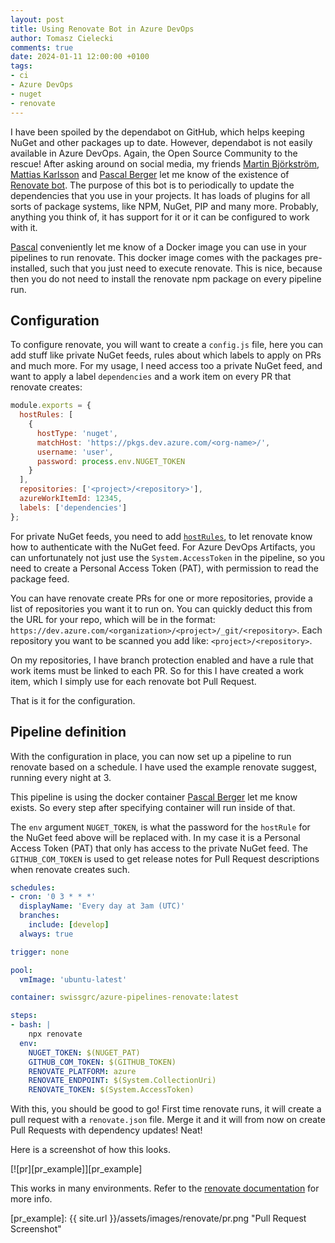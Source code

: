 ```yaml
---
layout: post
title: Using Renovate Bot in Azure DevOps
author: Tomasz Cielecki
comments: true
date: 2024-01-11 12:00:00 +0100
tags:
- ci
- Azure DevOps
- nuget
- renovate
---
```


I have been spoiled by the dependabot on GitHub, which helps keeping NuGet and other packages up to date. However, dependabot is not easily available in Azure DevOps. Again, the Open Source Community to the rescue! After asking around on social media, my friends [Martin Björkström][martin], [Mattias Karlsson][mattias] and [Pascal Berger][pascal] let me know of the existence of [Renovate bot][renovate]. The purpose of this bot is to periodically to update the dependencies that you use in your projects. It has loads of plugins for all sorts of package systems, like NPM, NuGet, PIP and many more. Probably, anything you think of, it has support for it or it can be configured to work with it.

[Pascal][pascal] conveniently let me know of a Docker image you can use in your pipelines to run renovate. This docker image comes with the packages pre-installed, such that you just need to execute renovate. This is nice, because then you do not need to install the renovate npm package on every pipeline run.

## Configuration

To configure renovate, you will want to create a `config.js` file, here you can add stuff like private NuGet feeds, rules about which labels to apply on PRs and much more. For my usage, I need access too a private NuGet feed, and want to apply a label `dependencies` and a work item on every PR that renovate creates:

```javascript
module.exports = {
  hostRules: [
    {
      hostType: 'nuget',
      matchHost: 'https://pkgs.dev.azure.com/<org-name>/',
      username: 'user',
      password: process.env.NUGET_TOKEN
    }
  ],
  repositories: ['<project>/<repository>'],
  azureWorkItemId: 12345,
  labels: ['dependencies']
};
```

For private NuGet feeds, you need to add [`hostRules`](https://docs.renovatebot.com/configuration-options/#hostrules), to let renovate know how to authenticate with the NuGet feed. For Azure DevOps Artifacts, you can unfortunately not just use the `System.AccessToken` in the pipeline, so you need to create a Personal Access Token (PAT), with permission to read the package feed.

You can have renovate create PRs for one or more repositories, provide a list of repositories you want it to run on. You can quickly deduct this from the URL for your repo, which will be in the format: `https://dev.azure.com/<organization>/<project>/_git/<repository>`. Each repository you want to be scanned you add like: `<project>/<repository>`.

On my repositories, I have branch protection enabled and have a rule that work items must be linked to each PR. So for this I have created a work item, which I simply use for each renovate bot Pull Request.

That is it for the configuration.

## Pipeline definition

With the configuration in place, you can now set up a pipeline to run renovate based on a schedule. I have used the example renovate suggest, running every night at 3.

This pipeline is using the docker container [Pascal Berger][pascal] let me know exists. So every step after specifying container will run inside of that.

The `env` argument `NUGET_TOKEN`, is what the password for the `hostRule` for the NuGet feed above will be replaced with. In my case it is a Personal Access Token (PAT) that only has access to the private NuGet feed. The `GITHUB_COM_TOKEN` is used to get release notes for Pull Request descriptions when renovate creates such.

```yaml
schedules:
- cron: '0 3 * * *'
  displayName: 'Every day at 3am (UTC)'
  branches:
    include: [develop]
  always: true

trigger: none

pool:
  vmImage: 'ubuntu-latest'

container: swissgrc/azure-pipelines-renovate:latest

steps:
- bash: |
    npx renovate
  env:
    NUGET_TOKEN: $(NUGET_PAT)
    GITHUB_COM_TOKEN: $(GITHUB_TOKEN)
    RENOVATE_PLATFORM: azure
    RENOVATE_ENDPOINT: $(System.CollectionUri)
    RENOVATE_TOKEN: $(System.AccessToken)
```

With this, you should be good to go! First time renovate runs, it will create a pull request with a `renovate.json` file. Merge it and it will from now on create Pull Requests with dependency updates! Neat!

Here is a screenshot of how this looks.

[![pr][pr_example]][pr_example]

This works in many environments. Refer to the [renovate documentation][renovate] for more info.

[martin]: https://mastodon.social/@bjorkstromm "Martin on mastodon.social"
[mattias]: https://mastodon.social/@devlead "Mattias on mastodon.social"
[pascal]: https://mastodon.social/@pascalberger "Pascal on mastodon.social"
[renovate]: https://docs.renovatebot.com/ "Renovate docs"
[pr_example]: {{ site.url }}/assets/images/renovate/pr.png "Pull Request Screenshot"
